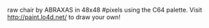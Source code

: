 raw chair by ABRAXAS in 48x48 #pixels using the C64 palette. Visit http://paint.lo4d.net/ to draw your own! 